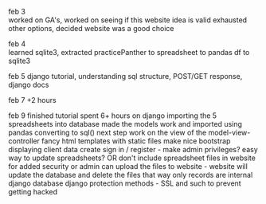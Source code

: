 
feb 3	
worked on GA's, worked on seeing if this website idea is valid
exhausted other options, decided website was a good choice	

feb 4 	
learned sqlite3, extracted practicePanther to spreadsheet to pandas df to sqlite3

feb 5
django tutorial, understanding sql structure, POST/GET response, django docs

feb 7
+2 hours

feb 9 
finished tutorial
spent 6+ hours on django importing the 5 spreadsheets into database
made the models work and imported using pandas converting to sql()
next step work on the view of the model-view-controller
fancy html templates with static files make nice bootstrap displaying client data 
create sign in / register - make admin privileges? easy way to update spreadsheets? OR
don't include spreadsheet files in website for added security
or admin can upload the files to website - website will update the database and delete the files 
that way only records are internal django database
django protection methods - SSL and such to prevent getting hacked
